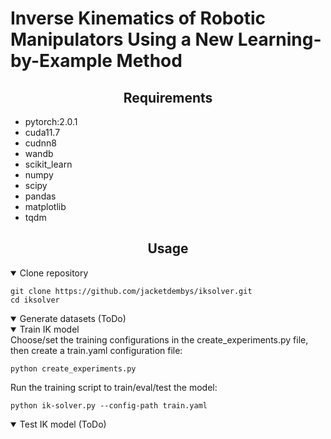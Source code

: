 # Inverse Kinematics of Robotic Manipulators Using a New Learning-by-Example Method


## <div align="center">Requirements</div>
- pytorch:2.0.1
- cuda11.7
- cudnn8
- wandb
- scikit_learn
- numpy
- scipy
- pandas
- matplotlib
- tqdm


## <div align="center">Usage</div>

</details>
<details open><summary>Clone repository</summary>

```shell
git clone https://github.com/jacketdembys/iksolver.git
cd iksolver
```

</details>



</details>
<details open><summary>Generate datasets (ToDo)</summary>
</details>

</details>
<details open><summary>Train IK model</summary>
Choose/set the training configurations in the create_experiments.py file, then create a train.yaml configuration file:

```shell
python create_experiments.py
```

Run the training script to train/eval/test the model:

```shell
python ik-solver.py --config-path train.yaml
```

</details>

</details>
<details open><summary>Test IK model (ToDo)</summary>
</details>